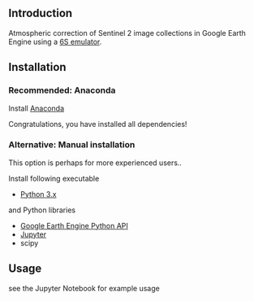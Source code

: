 ## Introduction

Atmospheric correction of Sentinel 2 image collections in Google Earth Engine using a [6S emulator](https://github.com/samsammurphy/6S_emulator).

## Installation

### Recommended: Anaconda

Install [Anaconda](https://www.continuum.io/downloads)

Congratulations, you have installed all dependencies!

### Alternative: Manual installation

This option is perhaps for more experienced users..

Install following executable

- [Python 3.x](https://www.python.org/downloads/)

and Python libraries

- [Google Earth Engine Python API](https://developers.google.com/earth-engine/python_install_manual)
- [Jupyter](http://jupyter.readthedocs.io/en/latest/install.html)
- scipy

## Usage

see the Jupyter Notebook for example usage
